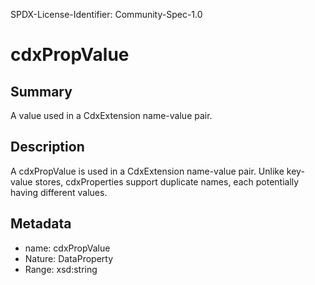 SPDX-License-Identifier: Community-Spec-1.0

# cdxPropValue

## Summary

A value used in a CdxExtension name-value pair.

## Description

A cdxPropValue is used in a CdxExtension name-value pair.
Unlike key-value stores, cdxProperties support duplicate names, each potentially having different values.

## Metadata

- name: cdxPropValue
- Nature: DataProperty
- Range: xsd:string
